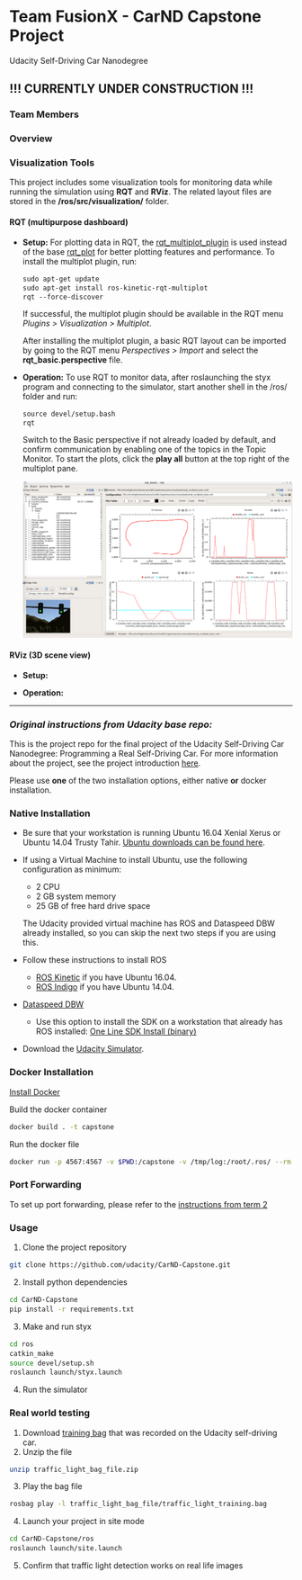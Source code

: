 # Team FusionX - CarND Capstone Project

Udacity Self-Driving Car Nanodegree

## !!! CURRENTLY UNDER CONSTRUCTION !!!

### Team Members

### Overview

### Visualization Tools

This project includes some visualization tools for monitoring data while running the simulation using **RQT** and **RViz**.  The related layout files are stored in the **/ros/src/visualization/** folder.

#### RQT (multipurpose dashboard)
* **Setup:**
    For plotting data in RQT, the [rqt_multiplot_plugin](https://github.com/ethz-asl/rqt_multiplot_plugin) is used instead of the base [rqt_plot](https://github.com/ros-visualization/rqt_plot) for better plotting features and performance.  To install the multiplot plugin, run:

    ```
    sudo apt-get update
    sudo apt-get install ros-kinetic-rqt-multiplot
    rqt --force-discover
    ```

    If successful, the multiplot plugin should be available in the RQT menu *Plugins > Visualization > Multiplot*.

    After installing the multiplot plugin, a basic RQT layout can be imported by going to the RQT menu *Perspectives > Import* and select the **rqt_basic.perspective** file.

* **Operation:**
    To use RQT to monitor data, after roslaunching the styx program and connecting to the simulator, start another shell in the /ros/ folder and run:

    ```
    source devel/setup.bash
    rqt
    ```

    Switch to the Basic perspective if not already loaded by default, and confirm communication by enabling one of the topics in the Topic Monitor.
    To start the plots, click the **play all** button at the top right of the multiplot pane.

    [<img src="./imgs/screen_rqt_basic.png" width="800">](./imgs/screen_rqt_basic.png)

#### RViz (3D scene view)

* **Setup:**

* **Operation:**


---

### *Original instructions from Udacity base repo:*

This is the project repo for the final project of the Udacity Self-Driving Car Nanodegree: Programming a Real Self-Driving Car. For more information about the project, see the project introduction [here](https://classroom.udacity.com/nanodegrees/nd013/parts/6047fe34-d93c-4f50-8336-b70ef10cb4b2/modules/e1a23b06-329a-4684-a717-ad476f0d8dff/lessons/462c933d-9f24-42d3-8bdc-a08a5fc866e4/concepts/5ab4b122-83e6-436d-850f-9f4d26627fd9).

Please use **one** of the two installation options, either native **or** docker installation.

### Native Installation

* Be sure that your workstation is running Ubuntu 16.04 Xenial Xerus or Ubuntu 14.04 Trusty Tahir. [Ubuntu downloads can be found here](https://www.ubuntu.com/download/desktop).
* If using a Virtual Machine to install Ubuntu, use the following configuration as minimum:
  * 2 CPU
  * 2 GB system memory
  * 25 GB of free hard drive space

  The Udacity provided virtual machine has ROS and Dataspeed DBW already installed, so you can skip the next two steps if you are using this.

* Follow these instructions to install ROS
  * [ROS Kinetic](http://wiki.ros.org/kinetic/Installation/Ubuntu) if you have Ubuntu 16.04.
  * [ROS Indigo](http://wiki.ros.org/indigo/Installation/Ubuntu) if you have Ubuntu 14.04.
* [Dataspeed DBW](https://bitbucket.org/DataspeedInc/dbw_mkz_ros)
  * Use this option to install the SDK on a workstation that already has ROS installed: [One Line SDK Install (binary)](https://bitbucket.org/DataspeedInc/dbw_mkz_ros/src/81e63fcc335d7b64139d7482017d6a97b405e250/ROS_SETUP.md?fileviewer=file-view-default)
* Download the [Udacity Simulator](https://github.com/udacity/CarND-Capstone/releases).

### Docker Installation
[Install Docker](https://docs.docker.com/engine/installation/)

Build the docker container
```bash
docker build . -t capstone
```

Run the docker file
```bash
docker run -p 4567:4567 -v $PWD:/capstone -v /tmp/log:/root/.ros/ --rm -it capstone
```

### Port Forwarding
To set up port forwarding, please refer to the [instructions from term 2](https://classroom.udacity.com/nanodegrees/nd013/parts/40f38239-66b6-46ec-ae68-03afd8a601c8/modules/0949fca6-b379-42af-a919-ee50aa304e6a/lessons/f758c44c-5e40-4e01-93b5-1a82aa4e044f/concepts/16cf4a78-4fc7-49e1-8621-3450ca938b77)

### Usage

1. Clone the project repository
```bash
git clone https://github.com/udacity/CarND-Capstone.git
```

2. Install python dependencies
```bash
cd CarND-Capstone
pip install -r requirements.txt
```
3. Make and run styx
```bash
cd ros
catkin_make
source devel/setup.sh
roslaunch launch/styx.launch
```
4. Run the simulator

### Real world testing
1. Download [training bag](https://s3-us-west-1.amazonaws.com/udacity-selfdrivingcar/traffic_light_bag_file.zip) that was recorded on the Udacity self-driving car.
2. Unzip the file
```bash
unzip traffic_light_bag_file.zip
```
3. Play the bag file
```bash
rosbag play -l traffic_light_bag_file/traffic_light_training.bag
```
4. Launch your project in site mode
```bash
cd CarND-Capstone/ros
roslaunch launch/site.launch
```
5. Confirm that traffic light detection works on real life images
